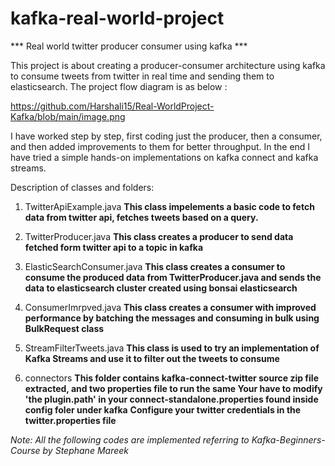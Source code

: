 # kafka-real-world-project
*** Real world twitter producer consumer using kafka ***

This project is about creating a producer-consumer architecture using kafka to consume tweets from twitter in real time and sending them to elasticsearch. The project flow diagram is as below : 

https://github.com/Harshali15/Real-WorldProject-Kafka/blob/main/image.png

I have worked step by step, first coding just the producer, then a consumer, and then added improvements to them for better throughput. In the end I have tried a simple hands-on implementations on kafka connect and kafka streams. 

 Description of classes and folders:
 1. TwitterApiExample.java
 **This class impelements a basic code to fetch data from twitter api, fetches tweets based on a query.**

2. TwitterProducer.java
**This class creates a producer to send data fetched form twitter api to a topic in kafka**

3. ElasticSearchConsumer.java
**This class creates a consumer to consume the produced data from TwitterProducer.java and sends the data to elasticsearch cluster created using bonsai elasticsearch**

4. ConsumerImrpved.java
**This class creates a consumer with improved performance by batching the messages and consuming in bulk using BulkRequest class**

5. StreamFilterTweets.java
**This class is used to try an implementation of Kafka Streams and use it to filter out the tweets to consume**

6. connectors
**This folder contains kafka-connect-twitter source zip file extracted, and two properties file to run the same Your have to modify 'the plugin.path' in your connect-standalone.properties found inside config foler under kafka**
**Configure your twitter credentials in the twitter.properties file**

*Note: All the following codes are implemented referring to Kafka-Beginners-Course by Stephane Mareek*
